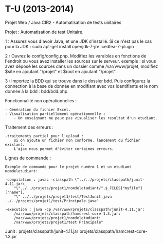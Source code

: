# T-U (2013-2014)
Projet Web / Java CIR2 - Automatisation de tests unitaires

Projet : Automatisation de test Unitaire.

1 : Assurez vous d'avoir Java, et une JDK d'installé.
    Si ce n'est pas le cas pour la JDK : sudo apt-get install openjdk-7-jre icedtea-7-plugin

2 : Ouvrez le config/config.php.
    Modifiez les varaibles en fonctions de l'endroit ou vous avez installer les sources sur le serveur.
    exemple :
	si vous avez déposé les sources dans un dossier comme /var/www/projet, modifiez $site en ajoutant "/projet" et $root en ajoutant "/projet".

3 : Importez la BDD qui se trouve dans le dossier bdd.
    Puis configurez la connection à la base de donnée en modifiant avec vos identifiants et le nom donnée à la bdd : bdd/bdd.php.



Fonctionnalité non opérationnelles :

	- Génération du fichier Excel.
	- Visualisation partiellement opérationnelle :
		- Un enseignant ne peux pas visualiser les resultat d'un etudiant.


Traitement des erreurs :

	-traitements partiel pour l'upload :
		si on ajoute un fichier non conforme, lancement du fichier existant.
		L'ajax nous permet d'éviter certaines erreurs.



Lignes de commande :

	Exemple de commande pour le projet numéro 1 et un etudiant nomdeletudiant:

	-compilation : javac -classpath \"../../projets/classpath/junit-4.11.jar\
		"\"../../projets/projet1/nomdeletudiant/".$_FILES["myfile"]["name"].
		"\" ../../projets/projet1/test/TestJunit.java ../../projets/projet1/test/Principale.java"

	-execution : java -cp /var/www/projets/classpath/junit-4.11.jar:
		/var/www/projets/classpath/hamcrest-core-1.3.jar:
		/var/www/projets/projet1/nomdeletudiant:
		/var/www/projets/projet1/test Principale"


Junit :
	projets/classpath/junit-4.11.jar
	projets/classpath/hamcrest-core-1.3.jar
